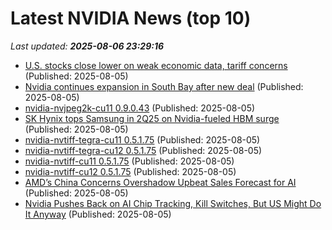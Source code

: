 # Latest NVIDIA News (top 10)
_Last updated: **2025-08-06 23:29:16**_

- [U.S. stocks close lower on weak economic data, tariff concerns](https://www.thestar.com.my/news/world/2025/08/06/us-stocks-close-lower-on-weak-economic-data-tariff-concerns) (Published: 2025-08-05)
- [Nvidia continues expansion in South Bay after new deal](https://biztoc.com/x/fc91fde1b22bc50b) (Published: 2025-08-05)
- [nvidia-nvjpeg2k-cu11 0.9.0.43](https://pypi.org/project/nvidia-nvjpeg2k-cu11/0.9.0.43/) (Published: 2025-08-05)
- [SK Hynix tops Samsung in 2Q25 on Nvidia-fueled HBM surge](https://www.digitimes.com/news/a20250805PD209/sk-hynix-samsung-hbm-nvidia-revenue.html) (Published: 2025-08-05)
- [nvidia-nvtiff-tegra-cu11 0.5.1.75](https://pypi.org/project/nvidia-nvtiff-tegra-cu11/0.5.1.75/) (Published: 2025-08-05)
- [nvidia-nvtiff-tegra-cu12 0.5.1.75](https://pypi.org/project/nvidia-nvtiff-tegra-cu12/0.5.1.75/) (Published: 2025-08-05)
- [nvidia-nvtiff-cu11 0.5.1.75](https://pypi.org/project/nvidia-nvtiff-cu11/0.5.1.75/) (Published: 2025-08-05)
- [nvidia-nvtiff-cu12 0.5.1.75](https://pypi.org/project/nvidia-nvtiff-cu12/0.5.1.75/) (Published: 2025-08-05)
- [AMD’s China Concerns Overshadow Upbeat Sales Forecast for AI](https://www.livemint.com/companies/news/amds-china-concerns-overshadow-upbeat-sales-forecast-for-ai-11754431268394.html) (Published: 2025-08-05)
- [Nvidia Pushes Back on AI Chip Tracking, Kill Switches, But US Might Do It Anyway](https://me.pcmag.com/en/ai/31542/nvidia-pushes-back-on-ai-chip-tracking-kill-switches-but-us-might-do-it-anyway) (Published: 2025-08-05)
